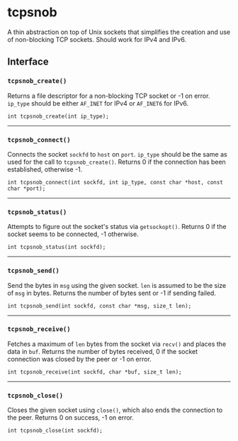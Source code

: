 # tcpsnob

A thin abstraction on top of Unix sockets that simplifies the creation 
and use of non-blocking TCP sockets. Should work for IPv4 and IPv6.

##  Interface

### `tcpsnob_create()`

Returns a file descriptor for a non-blocking TCP socket or -1 on error.
`ip_type` should be either `AF_INET` for IPv4 or `AF_INET6` for IPv6.

    int tcpsnob_create(int ip_type);
    
---
    
### `tcpsnob_connect()`

Connects the socket `sockfd` to `host` on `port`. `ip_type` should be 
the same as used for the call to `tcpsnob_create()`. Returns 0 if the 
connection has been established, otherwise -1.

    int tcpsnob_connect(int sockfd, int ip_type, const char *host, const char *port);
    
---

### `tcpsnob_status()`

Attempts to figure out the socket's status via `getsockopt()`. 
Returns 0 if the socket seems to be connected, -1 otherwise.

    int tcpsnob_status(int sockfd);
    
---

### `tcpsnob_send()`

Send the bytes in `msg` using the given socket. `len` is assumed to be 
the size of `msg` in bytes. Returns the number of bytes sent or -1 if 
sending failed.

    int tcpsnob_send(int sockfd, const char *msg, size_t len);
    
---
    
### `tcpsnob_receive()`

Fetches a maximum of `len` bytes from the socket via `recv()` and places
the data in `buf`. Returns the number of bytes received, 0 if the socket
connection was closed by the peer or -1 on error.

    int tcpsnob_receive(int sockfd, char *buf, size_t len);
    
---

### `tcpsnob_close()`

Closes the given socket using `close()`, which also ends the connection 
to the peer. Returns 0 on success, -1 on error.

    int tcpsnob_close(int sockfd);
    
    







